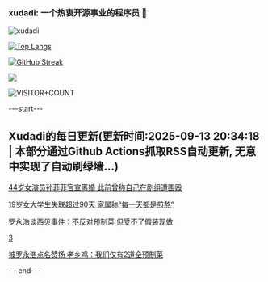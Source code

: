 ### xudadi: 一个热衷开源事业的程序员 👋

![xudadi](https://github-readme-stats-git-masterorgs-github-readme-stats-team.vercel.app/api?username=xudadi)

[![Top Langs](https://github-readme-stats.vercel.app/api/top-langs/?username=xudadi)](https://github.com/anuraghazra/github-readme-stats)

[![GitHub Streak](https://streak-stats.demolab.com?user=xudadi&locale=zh_Hans)](https://git.io/streak-stats)

![](https://raw.githubusercontent.com/xudadi/xudadi/main/assets/github-contribution-grid-snake.svg)

![VISITOR+COUNT](https://komarev.com/ghpvc/?username=xudadi&label=VISITOR+COUNT)


---start---

## Xudadi的每日更新(更新时间:2025-09-13 20:34:18 | 本部分通过Github Actions抓取RSS自动更新, 无意中实现了自动刷绿墙...)

[44岁女演员孙菲菲官宣离婚 此前曾称自己在剧组遭围殴](https://m.163.com/news/article/K9BCBTBT053469LG.html)

[19岁女大学生失联超过90天 家属称“每一天都是煎熬”](https://m.163.com/news/article/K9BBQ448053469LG.html)

[罗永浩谈西贝事件：不反对预制菜 但受不了假装现做](https://m.163.com/news/article/K9B19EUL0530SFP3.html)

[3](https://m.163.com/touch/news/sub/domestic)

[被罗永浩点名赞扬 老乡鸡：我们仅有2道全预制菜](https://m.163.com/news/article/K99P8AML053469LG.html)

---end---
